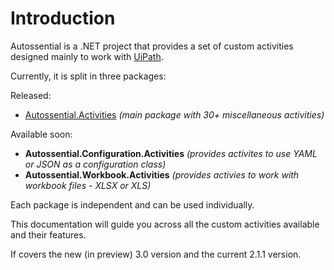 # Introduction

Autossential is a .NET project that provides a set of custom activities designed mainly to work with <a href="https://www.uipath.com" target="_blank">UiPath</a>.

Currently, it is split in three packages:

Released:

- [Autossential.Activities](core/_index) *(main package with 30+ miscellaneous activities)*

Available soon:

- **Autossential.Configuration.Activities** *(provides activites to use YAML or JSON as a configuration class)*
- **Autossential.Workbook.Activities** *(provides activies to work with workbook files - XLSX or XLS)*

Each package is independent and can be used individually.

This documentation will guide you across all the custom activities available and their features.

If covers the new (in preview) 3.0 version and the current 2.1.1 version.